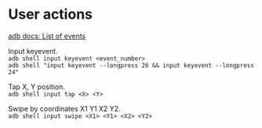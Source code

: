 # User actions

[adb docs: List of events](https://developer.android.com/reference/android/view/KeyEvent) 

Input keyevent. <br>
`adb shell input keyevent <event_number>` <br>
`adb shell "input keyevent --longpress 26 && input keyevent --longpress 24"`

Tap X, Y position. <br> 
`adb shell input tap <X> <Y>`

Swipe by coordinates X1 Y1 X2 Y2. <br> 
`adb shell input swipe <X1> <Y1> <X2> <Y2>`